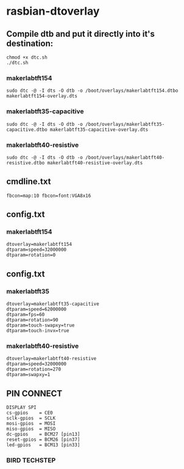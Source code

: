 # rasbian-dtoverlay


## Compile dtb and put it directly into it's destination:
~~~~
chmod +x dtc.sh
./dtc.sh
~~~~

### makerlabtft154
~~~~
sudo dtc -@ -I dts -O dtb -o /boot/overlays/makerlabtft154.dtbo makerlabtft154-overlay.dts
~~~~
### makerlabtft35-capacitive
~~~~
sudo dtc -@ -I dts -O dtb -o /boot/overlays/makerlabtft35-capacitive.dtbo makerlabtft35-capacitive-overlay.dts
~~~~
### makerlabtft40-resistive
~~~~
sudo dtc -@ -I dts -O dtb -o /boot/overlays/makerlabtft40-resistive.dtbo makerlabtft40-resistive-overlay.dts
~~~~

## cmdline.txt
~~~~
fbcon=map:10 fbcon=font:VGA8x16
~~~~
## config.txt
### makerlabtft154
~~~~
dtoverlay=makerlabtft154
dtparam=speed=32000000
dtparam=rotation=0
~~~~

## config.txt
### makerlabtft35
~~~~
dtoverlay=makerlabtft35-capacitive
dtparam=speed=62000000
dtparam=fps=60
dtparam=rotation=90
dtparam=touch-swapxy=true
dtparam=touch-invx=true
~~~~

### makerlabtft40-resistive
~~~~
dtoverlay=makerlabtft40-resistive
dtparam=speed=32000000
dtparam=rotation=270
dtparam=swapxy=1
~~~~

## PIN CONNECT
~~~~
DISPLAY SPI
cs-gpios    = CE0
sclk-gpios  = SCLK
mosi-gpios  = MOSI
miso-gpios  = MISO
dc-gpios    = BCM27 [pin13]
reset-gpios = BCM26 [pin37]
led-gpios   = BCM13 [pin33]

~~~~
### BIRD TECHSTEP
